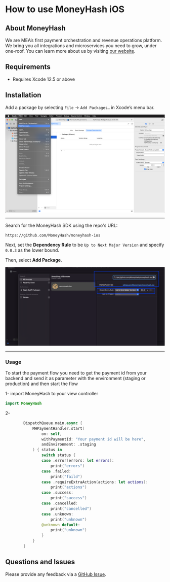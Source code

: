 # How to use MoneyHash iOS

## About MoneyHash

We are MEA’s first payment orchestration and revenue operations platform. We bring you all integrations and microservices you need to grow, under one-roof.
You can learn more about us by visiting [our website](https://www.moneyhash.io/).

## Requirements

- Requires Xcode 12.5 or above

## Installation

Add a package by selecting `File` → `Add Packages…` in Xcode’s menu bar.

<img src="docs/swiftpm_step1.png">

---

Search for the MoneyHash SDK using the repo's URL:
```console
https://github.com/MoneyHash/moneyhash-ios
```

Next, set the **Dependency Rule** to be `Up to Next Major Version` and specify `0.0.3` as the lower bound.

Then, select **Add Package**.

<img src="docs/swiftpm_step2.png">

---

### Usage

To start the payment flow you need to get the payment id from your backend and send it as parameter with the environment (staging or production) and then start the flow

1- import MoneyHash to your view controller
```swift
import MoneyHash
```

2- 

```swift
        DispatchQueue.main.async {
            MHPaymentHandler.start(
                on: self,
                withPaymentId: "Your payment id will be here",
                andEnvironment: .staging
            ) { status in
                switch status {
                case .error(errors: let errors):
                    print("errors")
                case .failed:
                    print("faild")
                case .requireExtraAction(actions: let actions):
                    print("actions")
                case .success:
                    print("success")
                case .cancelled:
                    print("cancelled")
                case .unknown:
                    print("unknown")
                @unknown default:
                    print("unknown")
                }
            }
        }
```

## Questions and Issues

Please provide any feedback via a [GitHub Issue](https://github.com/MoneyHash/moneyhash-ios/issues/new?template=bug_report.md).
